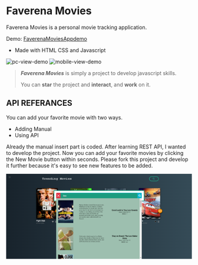 # Faverena Movies
Faverena Movies is a personal movie tracking application.

Demo: [FaverenaMoviesAppdemo](https://bespoke-bubblegum-57c316.netlify.app)
	
- Made with HTML CSS and Javascript

![pc-view-demo](/img/faverenamovies-pc.png) ![mobile-view-demo](/img/faverenamovies-mobile.png)

>***Faverena Movies*** is simply a project to develop javascript skills. 
>
>You can **star** the project and **interact**, and **work** on it.

## API REFERANCES

You can add your favorite movie with two ways.
- Adding Manual
- Using API

Already the manual insert part is coded.
After learning REST API, I wanted to develop the project. Now you can add your favorite movies by clicking the New Movie button within seconds. Please fork this project and develop it further because it's easy to see new features to be added.

![pc-view-demo](/img/apifaveranamovies.png)